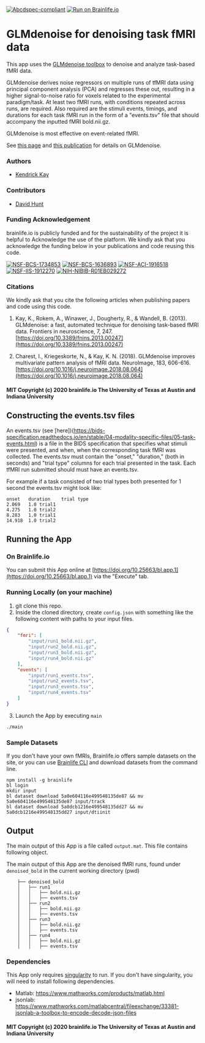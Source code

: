 [![Abcdspec-compliant](https://img.shields.io/badge/ABCD_Spec-v1.1-green.svg)](https://github.com/brain-life/abcd-spec)
[![Run on Brainlife.io](https://img.shields.io/badge/Brainlife-bl.app.433-blue.svg)](https://doi.org/10.25663/brainlife.app.433)

# GLMdenoise for denoising task fMRI data

This app uses the [GLMdenoise toolbox](https://github.com/kendrickkay/GLMdenoise) to denoise and analyze task-based fMRI data.

GLMdenoise derives noise regressors on multiple runs of tfMRI data using principal component analysis (PCA) and regresses these out, resulting in a higher signal-to-noise ratio for voxels related to the experimental paradigm/task. At least two fMRI runs, with conditions repeated across runs, are required. Also required are the stimuli events, timings, and durations for each task fMRI run in the form of a "events.tsv" file that should accompany the inputted fMRI bold.nii.gz.

GLMdenoise is most effective on event-related fMRI.

See [this page](http://kendrickkay.net/GLMdenoise/) and [this publication](https://www.frontiersin.org/articles/10.3389/fnins.2013.00247/full) for details on GLMdenoise.

### Authors
- [Kendrick Kay](kendrick@post.harvard.edu)

### Contributors
- [David Hunt](davhunt@iu.edu)

### Funding Acknowledgement
brainlife.io is publicly funded and for the sustainability of the project it is helpful to Acknowledge the use of the platform. We kindly ask that you acknowledge the funding below in your publications and code reusing this code.

[![NSF-BCS-1734853](https://img.shields.io/badge/NSF_BCS-1734853-blue.svg)](https://nsf.gov/awardsearch/showAward?AWD_ID=1734853)
[![NSF-BCS-1636893](https://img.shields.io/badge/NSF_BCS-1636893-blue.svg)](https://nsf.gov/awardsearch/showAward?AWD_ID=1636893)
[![NSF-ACI-1916518](https://img.shields.io/badge/NSF_ACI-1916518-blue.svg)](https://nsf.gov/awardsearch/showAward?AWD_ID=1916518)
[![NSF-IIS-1912270](https://img.shields.io/badge/NSF_IIS-1912270-blue.svg)](https://nsf.gov/awardsearch/showAward?AWD_ID=1912270)
[![NIH-NIBIB-R01EB029272](https://img.shields.io/badge/NIH_NIBIB-R01EB029272-green.svg)](https://grantome.com/grant/NIH/R01-EB029272-01)

### Citations
We kindly ask that you cite the following articles when publishing papers and code using this code. 

1.  Kay, K., Rokem, A., Winawer, J., Dougherty, R., & Wandell, B. (2013). GLMdenoise: a fast, automated technique for denoising task-based fMRI data. Frontiers in neuroscience, 7, 247. [https://doi.org/10.3389/fnins.2013.00247](https://doi.org/10.3389/fnins.2013.00247)

2.  Charest, I., Kriegeskorte, N., & Kay, K. N. (2018). GLMdenoise improves multivariate pattern analysis of fMRI data. NeuroImage, 183, 606-616. [https://doi.org/10.1016/j.neuroimage.2018.08.064](https://doi.org/10.1016/j.neuroimage.2018.08.064)

#### MIT Copyright (c) 2020 brainlife.io The University of Texas at Austin and Indiana University

## Constructing the events.tsv files

An events.tsv (see [here])(https://bids-specification.readthedocs.io/en/stable/04-modality-specific-files/05-task-events.html) is a file in the BIDS specification that specifies what stimuli were presented, and when, when the corresponding task fMRI was collected. The events.tsv must contain the "onset," "duration," (both in seconds) and "trial type" columns for each trial presented in the task. Each tfMRI run submitted should must have an events.tsv.

For example if a task consisted of two trial types both presented for 1 second the events.tsv might look like:
```
onset	duration	trial type
2.069	1.0	trial1
4.275	1.0	trial2
8.283	1.0	trial1
14.918	1.0	trial2
```

## Running the App 

### On Brainlife.io

You can submit this App online at [https://doi.org/10.25663/bl.app.1](https://doi.org/10.25663/bl.app.1) via the "Execute" tab.

### Running Locally (on your machine)

1. git clone this repo.
2. Inside the cloned directory, create `config.json` with something like the following content with paths to your input files.

```json
{
    "fmri": [
        "input/run1_bold.nii.gz",
        "input/run2_bold.nii.gz",
        "input/run3_bold.nii.gz",
        "input/run4_bold.nii.gz"
    ],
    "events": [
        "input/run1_events.tsv",
        "input/run2_events.tsv",
        "input/run3_events.tsv",
        "input/run4_events.tsv"
    ]
}
```

3. Launch the App by executing `main`

```bash
./main
```

### Sample Datasets

If you don't have your own fMRIs, Brainlife.io offers sample datasets on the site, or you can use [Brainlife CLI](https://github.com/brain-life/cli) and download datasets from the command line.

```
npm install -g brainlife
bl login
mkdir input
bl dataset download 5a0e604116e499548135de87 && mv 5a0e604116e499548135de87 input/track
bl dataset download 5a0dcb1216e499548135dd27 && mv 5a0dcb1216e499548135dd27 input/dtiinit
```

## Output

The main output of this App is a file called `output.mat`. This file contains following object.

The main output of this App are the denoised fMRI runs, found under `denoised_bold` in the current working directory (pwd)

```
    ├── denoised_bold
    │   ├── run1
    │   │   ├── bold.nii.gz
    │   │   ├── events.tsv
    │   ├── run2
    │   │   ├── bold.nii.gz
    │   │   ├── events.tsv
    │   ├── run3
    │   │   ├── bold.nii.gz
    │   │   ├── events.tsv
    │   ├── run4
    │   │   ├── bold.nii.gz
    │   │   ├── events.tsv

```

### Dependencies

This App only requires [singularity](https://www.sylabs.io/singularity/) to run. If you don't have singularity, you will need to install following dependencies.

  - Matlab: https://www.mathworks.com/products/matlab.html
  - jsonlab: https://www.mathworks.com/matlabcentral/fileexchange/33381-jsonlab-a-toolbox-to-encode-decode-json-files

#### MIT Copyright (c) 2020 brainlife.io The University of Texas at Austin and Indiana University
